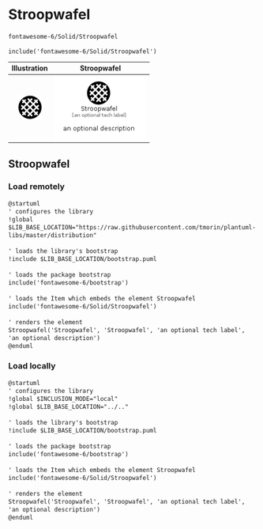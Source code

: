 # Stroopwafel


```text
fontawesome-6/Solid/Stroopwafel
```

```text
include('fontawesome-6/Solid/Stroopwafel')
```



| Illustration | Stroopwafel |
| :---: | :---: |
| ![illustration for Illustration](../../fontawesome-6/Solid/Stroopwafel.png) | ![illustration for Stroopwafel](../../fontawesome-6/Solid/Stroopwafel.Local.png) |




## Stroopwafel

### Load remotely
```plantuml
@startuml
' configures the library
!global $LIB_BASE_LOCATION="https://raw.githubusercontent.com/tmorin/plantuml-libs/master/distribution"

' loads the library's bootstrap
!include $LIB_BASE_LOCATION/bootstrap.puml

' loads the package bootstrap
include('fontawesome-6/bootstrap')

' loads the Item which embeds the element Stroopwafel
include('fontawesome-6/Solid/Stroopwafel')

' renders the element
Stroopwafel('Stroopwafel', 'Stroopwafel', 'an optional tech label', 'an optional description')
@enduml
```

### Load locally
```plantuml
@startuml
' configures the library
!global $INCLUSION_MODE="local"
!global $LIB_BASE_LOCATION="../.."

' loads the library's bootstrap
!include $LIB_BASE_LOCATION/bootstrap.puml

' loads the package bootstrap
include('fontawesome-6/bootstrap')

' loads the Item which embeds the element Stroopwafel
include('fontawesome-6/Solid/Stroopwafel')

' renders the element
Stroopwafel('Stroopwafel', 'Stroopwafel', 'an optional tech label', 'an optional description')
@enduml
```

